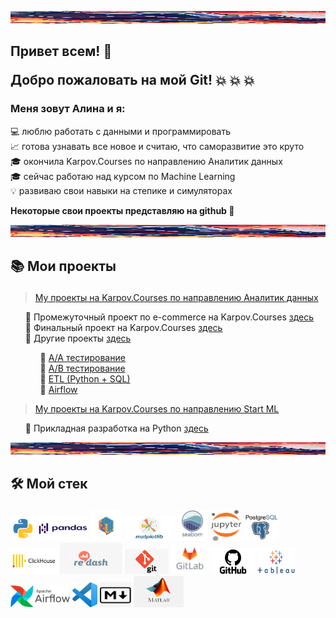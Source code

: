 <img src="Welcome_line.jpg"
alt="Welcome"
     width="1500"
     height="20">

## <b> Привет всем! 👋 <p> Добро пожаловать на мой Git! </b> 💥 💥 💥 
### <b>Меня зовут Алина и я: </b>

💻 люблю работать с данными и программировать <br>
📈 готова узнавать все новое и считаю, что саморазвитие это круто <br>
🎓 окончила Karpov.Courses по направлению Аналитик данных <br>
🎓 сейчас работаю над курсом по Machine Learning <br>
💡 развиваю свои навыки на степике и симуляторах <p>
<b> Некоторые свои проекты представляю на github 🌟 </b> <p>

<img src="Welcome_line.jpg"
     alt="Welcome"
     width="1500"
     height="20">

## 📚 <b> Мои проекты </b> </p>
> <a href="https://github.com/AlinAli16/Karpov.Courses/tree/main/karpov.courses_da">My проекты на Karpov.Courses по направлению Аналитик данных </a><p>
<ul>
 📁 Промежуточный проект по  e-commerce на Karpov.Courses <a href="https://github.com/AlinAli16/Karpov.Courses/tree/main/karpov.courses_da/e-commerce"> здесь </a> <br>
 📁 Финальный проект на Karpov.Courses <a href="https://github.com/AlinAli16/Karpov.Courses/tree/main/karpov.courses_da/final_project">здесь</a> <br>
 📁 Другие проекты <a href="https://github.com/AlinAli16/Karpov.Courses/tree/main/karpov.courses_da/other">здесь</a>
     <ul> 
      📑 <a href="https://github.com/AlinAli16/Karpov.Courses/tree/main/karpov.courses_da/other/AA_test">A/A тестирование </a> <br>
      📑 <a href="https://github.com/AlinAli16/Karpov.Courses/tree/main/karpov.courses_da/other/AB_test"> A/B тестирование </a> <br>
      📑 <a href="https://github.com/AlinAli16/Karpov.Courses/tree/main/karpov.courses_da/other/ETL(Python%2BSQL)"> ETL (Python + SQL) </a> <br>
      📑 <a href="https://github.com/AlinAli16/Karpov.Courses/tree/main/karpov.courses_da/other/airflow_python"> Airflow </a>   
     </ul>
</ul>

> <a href="https://github.com/AlinAli16/Karpov.Courses/tree/main/karpov.courses_ml">My проекты на Karpov.Courses по направлению Start ML </a><p>
<ul>
 📁 Прикладная разработка на Python <a href="https://github.com/AlinAli16/Karpov.Courses/tree/main/karpov.courses_ml/Python">здесь</a>
</ul>

<img src="Welcome_line.jpg"
alt="Welcome"
     width="1500"
     height="20">

## 🛠️ <b> Мой стек </b> </p> 
<img src="python.png"
     title="Python"
     alt="python"
     width="40"
     height="40"> 
<img src="pandas.png"
     title="Pandas"
     alt="pandas"
     width="80"
     height="40"> 
<img src="numpy.png"
     title="Numpy"
     alt="numpy"
     width="50"
     height="50">
<img src="Matplotlib.jpg"
     title="Matplotlib"
     alt="matplotlib"
     width="80"
     height="40">
<img src="seaborn.png"
     title="Seaborn"
     alt="seaborn"
     width="50"
     height="50"> 
<img src="Jupyter.png"
     title="Jupyter Notebook"
     alt="jupyter"
     width="50"
     height="50"> 
<img src="postgresql.jpeg"
     title="Postgresql"
     alt="postgresql"
     width="55"
     height="45">
<img src="clickhouse.png"
     title="Clickhouse"
     alt="clickhouse"
     width="75"
     height="40">
<img src="redash.jpg"
     title="Redash"
     alt="redash"
     width="100"
     height="50">
<img src="git.jpg"
     title="Git"
     alt="git"
     width="70"
     height="40"> 
<img src="gitlab.png"
     title="Gitlab"
     alt="gitlab"
     width="60"
     height="50"> 
<img src="GitHub-Logo.png"
     title="Github"
     alt="github"
     width="70"
     height="40"> 
<img src="tableu.png"
     title="Tableu"
     alt="tableu"
     width="60"
     height="40"> 
<img src="AirflowLogo.png"
     title="Airflow"
     alt="Airflow"
     width="95"
     height="35">
<img src="VScode.png"
     title="VScode"
     alt="VScode"
     width="40"
     height="40">
<img src="markdown.jpg"
     title="Markdown"
     alt="Markdown"
     width="50"
     height="40">
<img src="matlab.png"
     title="Matlab"
     alt="Matlab"
     width="80"
     height="50">
